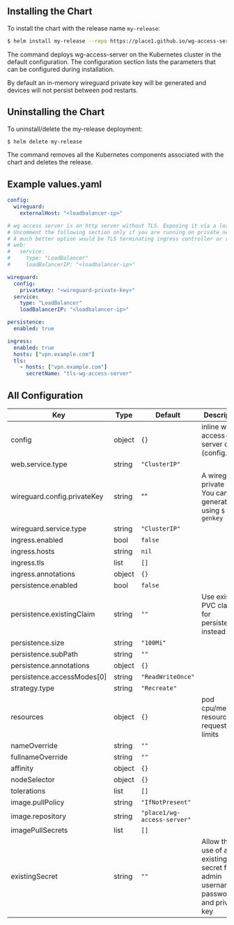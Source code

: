## Installing the Chart

To install the chart with the release name `my-release`:

```bash
$ helm install my-release --repo https://place1.github.io/wg-access-server wg-access-server
```

The command deploys wg-access-server on the Kubernetes cluster in the default configuration. The configuration section lists the parameters that can be configured during installation.

By default an in-memory wireguard private key will be generated and devices will not persist
between pod restarts.

## Uninstalling the Chart

To uninstall/delete the my-release deployment:

```bash
$ helm delete my-release
```

The command removes all the Kubernetes components associated with the chart and deletes the release.

## Example values.yaml

```yaml
config:
  wireguard:
    externalHost: "<loadbalancer-ip>"

# wg access server is an http server without TLS. Exposing it via a loadbalancer is NOT secure!
# Uncomment the following section only if you are running on private network or simple testing.
# A much better option would be TLS terminating ingress controller or reverse-proxy.
# web:
#   service:
#     type: "LoadBalancer"
#     loadBalancerIP: "<loadbalancer-ip>"

wireguard:
  config:
    privateKey: "<wireguard-private-key>"
  service:
    type: "LoadBalancer"
    loadBalancerIP: "<loadbalancer-ip>"

persistence:
  enabled: true

ingress:
  enabled: true
  hosts: ["vpn.example.com"]
  tls:
    - hosts: ["vpn.example.com"]
      secretName: "tls-wg-access-server"
```



## All Configuration

| Key | Type | Default | Description |
|-----|------|---------|-------------|
| config | object | `{}` | inline wg-access-server config (config.yaml) |
| web.service.type | string | `"ClusterIP"` |  |
| wireguard.config.privateKey | string | "" | A wireguard private key. You can generate one using `$ wg genkey` |
| wireguard.service.type | string | `"ClusterIP"` |  |
| ingress.enabled | bool | `false` |  |
| ingress.hosts | string | `nil` |  |
| ingress.tls | list | `[]` |  |
| ingress.annotations | object | `{}` |  |
| persistence.enabled | bool | `false` |  |
| persistence.existingClaim | string | `""` | Use existing PVC claim for persistence instead |
| persistence.size | string | `"100Mi"` |  |
| persistence.subPath | string | `""` |  |
| persistence.annotations | object | `{}` |  |
| persistence.accessModes[0] | string | `"ReadWriteOnce"` |  |
| strategy.type | string | `"Recreate"` |  |
| resources | object | `{}` | pod cpu/memory resource requests and limits |
| nameOverride | string | `""` |  |
| fullnameOverride | string | `""` |  |
| affinity | object | `{}` |  |
| nodeSelector | object | `{}` |  |
| tolerations | list | `[]` |  |
| image.pullPolicy | string | `"IfNotPresent"` |  |
| image.repository | string | `"place1/wg-access-server"` |  |
| imagePullSecrets | list | `[]` |  |
| existingSecret | string | `""` | Allow the use of an existing secret for admin username, password and private key |
